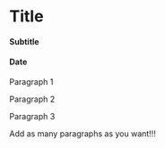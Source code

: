 # Title
#### Subtitle
#### Date

Paragraph 1

Paragraph 2

Paragraph 3

Add as many paragraphs as you want!!!